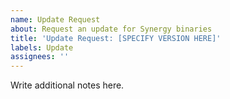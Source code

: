 ```yaml
---
name: Update Request
about: Request an update for Synergy binaries
title: 'Update Request: [SPECIFY VERSION HERE]'
labels: Update
assignees: ''
---
```


Write additional notes here.
